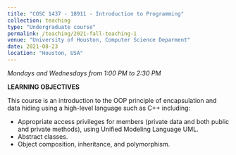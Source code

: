 ```yaml
---
title: "COSC 1437 - 18911 - Introduction to Programming"
collection: teaching
type: "Undergraduate course"
permalink: /teaching/2021-fall-teaching-1
venue: "University of Houston, Computer Science Deparment"
date: 2021-08-23
location: "Houston, USA"
---
```

*Mondays and Wednesdays from 1:00 PM to 2:30 PM*

**LEARNING OBJECTIVES**

This course is an introduction to the OOP principle of encapsulation and data hiding using a high-level language such as C++ including:

- Appropriate access privileges for members (private data and both public and private methods), using Unified Modeling Language UML.
- Abstract classes.
- Object composition, inheritance, and polymorphism.
